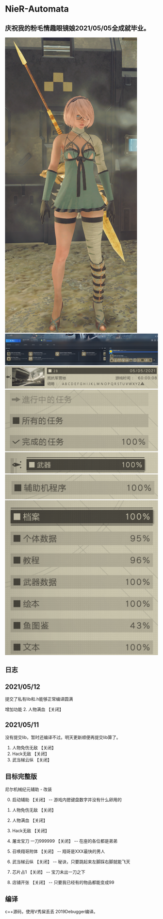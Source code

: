 NieR-Automata
===========================
## 庆祝我的粉毛情趣眼镜娘2021/05/05全成就毕业。
![a](https://github.com/xuwuorg/NieR-Automata/blob/main/img/a.png "a")
![b](https://github.com/xuwuorg/NieR-Automata/blob/main/img/b.png "b")
![c](https://github.com/xuwuorg/NieR-Automata/blob/main/img/c.png "c")
![d](https://github.com/xuwuorg/NieR-Automata/blob/main/img/d.png "d")
![e](https://github.com/xuwuorg/NieR-Automata/blob/main/img/e.png "e")
![f](https://github.com/xuwuorg/NieR-Automata/blob/main/img/f.png "f")
![g](https://github.com/xuwuorg/NieR-Automata/blob/main/img/g.png "g")

## 日志
## 2021/05/12
提交了私有lib和.h能够正常编译圆满

增加功能
2. 人物满血              【关闭】

## 2021/05/11

没有提交lib，暂时还编译不过。明天更新顺便再提交lib算了。

1. 人物免伤无敌          【关闭】
3. Hack无敌              【关闭】
6. 武当梯云纵            【关闭】

## 目标完整版
尼尔机械纪元辅助 - 改装

0. 启动辅助              【关闭】
    -- 游戏内摁键盘数字并没有什么卵用的

1. 人物免伤无敌          【关闭】
2. 人物满血              【关闭】
3. Hack无敌              【关闭】
4. 屠龙宝刀 一刀999999   【关闭】
    -- 在座的各位都是弟弟

5. 召唤翔哥附体          【关闭】
    -- 翔哥是XXX最快的男人
6. 武当梯云纵            【关闭】
    -- 秘诀，只要跳起来左脚踩右脚就能飞天
7. 芯片占1               【关闭】
    -- 宝刀未出一刀之下
8. 店铺开张              【关闭】
    -- 只要我已经有的物品都能变成99 

## 编译
c++源码，使用V秀屎丢丢 2019Debugger编译。
